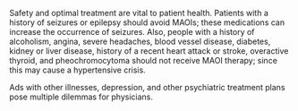 Safety and optimal treatment are vital to patient health. Patients with a history of seizures or epilepsy should avoid MAOIs; these medications can increase the occurrence of seizures. Also, people with a history of alcoholism, angina, severe headaches, blood vessel disease, diabetes, kidney or liver disease, history of a recent heart attack or stroke, overactive thyroid, and pheochromocytoma should not receive MAOI therapy; since this may cause a hypertensive crisis.

Ads with other illnesses, depression, and other psychiatric treatment plans pose multiple dilemmas for physicians.